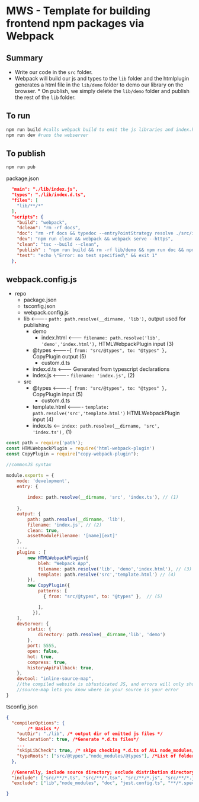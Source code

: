 # MWS - Template for building frontend npm packages via Webpack

## Summary

* Write our code in the `src` folder. 
* Webpack will build our js and types to the `lib` folder and the htmlplugin generates a html file in the `lib/demo` folder to demo our library on the browser.  * On publish, we simply delete the `lib/demo` folder and publish the rest of the `lib` folder.  

## To run

```bash
npm run build #calls webpack build to emit the js libraries and index.html files
npm run dev #runs the webserver
```

## To publish

```bash
npm run pub
```

package.json

```json
  "main": "./lib/index.js",
  "types": "./lib/index.d.ts",
  "files": [
    "lib/**/*"
  ],
  "scripts": {
    "build": "webpack",
    "dclean": "rm -rf docs",
    "doc": "rm -rf docs && typedoc --entryPointStrategy resolve ./src/index.ts",
    "dev": "npm run clean && webpack && webpack serve --https",
    "clean": "tsc --build --clean",
    "publish" : "npm run build && rm -rf lib/demo && npm run doc && npm publish",
    "test": "echo \"Error: no test specified\" && exit 1"
  },
```

## webpack.config.js

* repo
  * package.json
  * tsconfig.json
  * webpack.config.js
  * lib    <---- `path: path.resolve(__dirname, 'lib'),` output used for publishing
    * demo
      * index.html   <--- `filename: path.resolve('lib', 'demo','index.html'),` HTMLWebpackPlugin input (3)
    * @types    <----`{ from: "src/@types", to: "@types" },` CopyPlugin output (5)
      * custom.d.ts  
    * index.d.ts <--- Generated from typescript declarations
    * index.js  <---- `filename: 'index.js',` (2)
  * src
    * @types   <----`{ from: "src/@types", to: "@types" },` CopyPlugin input (5)
      * custom.d.ts  
    * template.html <---- ` template: path.resolve('src','template.html') ` HTMLWebpackPlugin input (4)
    * index.ts  <-- `index: path.resolve(__dirname, 'src', 'index.ts'),`  (1)

```js
const path = require('path');
const HTMLWebpackPlugin = require('html-webpack-plugin')
const CopyPlugin = require("copy-webpack-plugin");

//commonJS syntax

module.exports = {
    mode: 'development',
    entry: {
        
        index: path.resolve(__dirname, 'src', 'index.ts'), // (1)
        
    },
    output: {
        path: path.resolve(__dirname, 'lib'),
        filename: 'index.js', // (2)
        clean: true,
        assetModuleFilename: '[name][ext]'
    },
    ...,
    plugins : [
        new HTMLWebpackPlugin({
            bleh: "Webpack App",
            filename: path.resolve('lib', 'demo','index.html'), // (3)
            template: path.resolve('src','template.html') // (4)
        }),
        new CopyPlugin({
            patterns: [
              { from: "src/@types", to: "@types" },  // (5)

            ],
          }),
    ],
    devServer: {
        static: {
            directory: path.resolve(__dirname,'lib', 'demo')
        },
        port: 5555,
        open: false,
        hot: true,
        compress: true,
        historyApiFallback: true,
    },
    devtool: "inline-source-map",
    //the compiled website is obfusticated JS, and errors will only show the compiled JS
    //source-map lets you know where in your source is your error
}
```





tsconfig.json

```json
{
  "compilerOptions": {
        /* Basics */
    "outDir": "./lib", /* output dir of emitted js files */
    "declaration": true, /*Generate *.d.ts files*/
    ...
    "skipLibCheck": true, /* skips checking *.d.ts of ALL node_modules/@types BUT type-checks if app depends on the module */
    "typeRoots": ["src/@types","node_modules/@types"], /*List of folder to include type definition, default is `node_modules/@types/ */
  },

  //Generally, include source directory; exclude distribution directory
  "include": ["src/**/*.ts", "src/**/*.tsx", "src/**/*.js", "src/**/*.jsx"], /* Specifies an array of filenames or patterns to include in the program. */
  "exclude": ["lib","node_modules", "doc", "jest.config.ts", "**/*.spec.ts"]  /* Specifies an array of filenames or patterns that should be skipped when resolving "include":[..] above */

}
```
